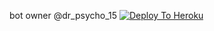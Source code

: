 bot owner @dr_psycho_15
[![Deploy To Heroku](https://www.herokucdn.com/deploy/button.svg)](https://heroku.com/deploy?template=https://github.com/erpsycho18/psychoxiris)
